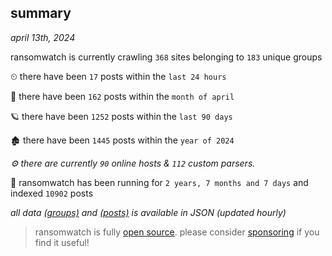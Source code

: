 
## summary
_april 13th, 2024_

ransomwatch is currently crawling `368` sites belonging to `183` unique groups

⏲ there have been `17` posts within the `last 24 hours`

🦈 there have been `162` posts within the `month of april`

🪐 there have been `1252` posts within the `last 90 days`

🏚 there have been `1445` posts within the `year of 2024`

_⚙️ there are currently `90` online hosts & `112` custom parsers._

🦕 ransomwatch has been running for `2 years, 7 months and 7 days` and indexed `10902` posts

_all data  [(groups)](http://ransomwhat.telemetry.ltd/groups) and [(posts)](http://ransomwhat.telemetry.ltd/posts) is available in JSON (updated hourly)_

> ransomwatch is fully [open source](https://github.com/joshhighet/ransomwatch#ransomwatch--). please consider [sponsoring](https://github.com/sponsors/joshhighet) if you find it useful!
